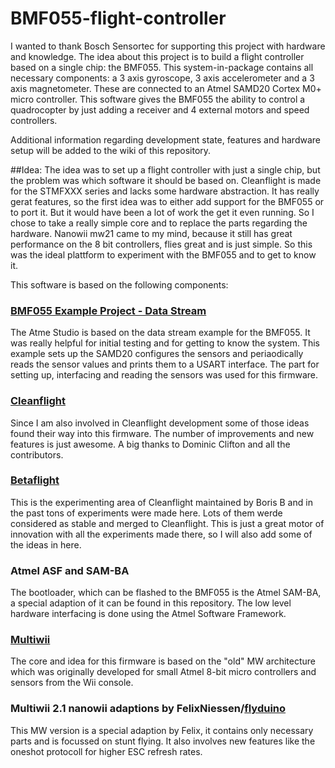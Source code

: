 # BMF055-flight-controller

I wanted to thank Bosch Sensortec for supporting this project with hardware and knowledge.
The idea about this project is to build a flight controller based on a single chip: the BMF055. This system-in-package contains all necessary components: a 3 axis gyroscope, 3 axis accelerometer and a 3 axis magnetometer. These are connected to an Atmel SAMD20 Cortex M0+ micro controller.
This software gives the BMF055 the ability to control a quadrocopter by just adding a receiver and 4 external motors and speed controllers.

Additional information regarding development state, features and hardware setup will be added to the wiki of this repository.

##Idea:
The idea was to set up a flight controller with just a single chip, but the problem was which software it should be based on. Cleanflight is made for the STMFXXX series and lacks some hardware abstraction. It has really gerat features, so the first idea was to either add support for the BMF055 or to port it. But it would have been a lot of work the get it even running. So I chose to take a really simple core and to replace the parts regarding the hardware. Nanowii mw21 came to my mind, because it still has great performance on the 8 bit controllers, flies great and is just simple. So this was the ideal plattform to experiment with the BMF055 and to get to know it.

This software is based on the following components:

### [BMF055 Example Project - Data Stream ](https://gallery.atmel.com/Products/Details/f00f3e26-f14d-40ce-9a74-be14f0db1ff2)
The Atme Studio is based on the data stream example for the BMF055. It was really helpful for initial testing and for getting to know the system. This example sets up the SAMD20 configures the sensors and periaodically reads the sensor values and prints them to a USART interface. The part for setting up, interfacing and reading the sensors was used for this firmware.

### [Cleanflight](https://github.com/cleanflight/cleanflight)
Since I am also involved in Cleanflight development some of those ideas found their way into this firmware. The number of improvements and new features is just awesome. A big thanks to Dominic Clifton and all the contributors.

### [Betaflight](https://github.com/borisbstyle/betaflight/)
This is the experimenting area of Cleanflight maintained by Boris B and in the past tons of experiments were made here. Lots of them werde considered as stable and merged to Cleanflight. This is just a great motor of innovation with all the experiments made there, so I will also add some of the ideas in here.

### Atmel ASF and SAM-BA
The bootloader, which can be flashed to the BMF055 is the Atmel SAM-BA, a special adaption of it can be found in this repository.
The low level hardware interfacing is done using the Atmel Software Framework.

### [Multiwii](https://code.google.com/archive/p/multiwii/)
The core and idea for this firmware is based on the "old" MW architecture which was originally developed for small Atmel 8-bit micro controllers and sensors from the Wii console.

### Multiwii 2.1 nanowii adaptions by FelixNiessen/[flyduino](http://flyduino.net/)
This MW version is a special adaption by Felix, it contains only necessary parts and is focussed on stunt flying. It also involves new features like the oneshot protocoll for higher ESC refresh rates.
